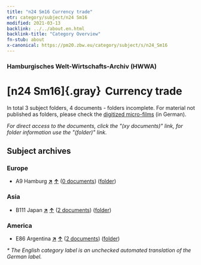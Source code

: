 ```yaml
---
title: "n24 Sm16 Currency trade"
etr: category/subject/n24 Sm16
modified: 2021-03-13
backlink: ../../about.en.html
backlink-title: "Category Overview"
fn-stub: about
x-canonical: https://pm20.zbw.eu/category/subject/s/n24_Sm16
---
```


### Hamburgisches Welt-Wirtschafts-Archiv (HWWA)
# [n24 Sm16]{.gray}&#8201; Currency trade&#160; 





In total 3 subject folders, 4 documents - folders incomplete.
For material not published as folders, please check the [digitized micro-films](/film/h1_sh.de.html) (in German).

_For direct access to the documents, click the "(xy documents)" link, for folder information use the "(folder)" link._

## Subject archives



### Europe

- A9 Hamburg [**&nearr;**](../../../geo/i/140905/about.en.html "Hamburg (all folders)") [**&uarr;**](../../../geo/about.en.html#A9 "Country category system") (<a href="https://pm20.zbw.eu/dfgview/sh/140905,145379" title="about: Hamburg : Currency trade" target="_blank">0 documents</a>) ([folder](../../../../folder/sh/1409xx/140905/1453xx/145379/about.en.html))

### Asia

- B111 Japan [**&nearr;**](../../../geo/i/141272/about.en.html "Japan (all folders)") [**&uarr;**](../../../geo/about.en.html#B111 "Country category system") (<a href="https://pm20.zbw.eu/dfgview/sh/141272,145379" title="about: Japan : Currency trade" target="_blank">2 documents</a>) ([folder](../../../../folder/sh/1412xx/141272/1453xx/145379/about.en.html))

### America

- E86 Argentina [**&nearr;**](../../../geo/i/141692/about.en.html "Argentina (all folders)") [**&uarr;**](../../../geo/about.en.html#E86 "Country category system") (<a href="https://pm20.zbw.eu/dfgview/sh/141692,145379" title="about: Argentina : Currency trade" target="_blank">2 documents</a>) ([folder](../../../../folder/sh/1416xx/141692/1453xx/145379/about.en.html))


_* The English category label is an unchecked automated translation of the German label._

